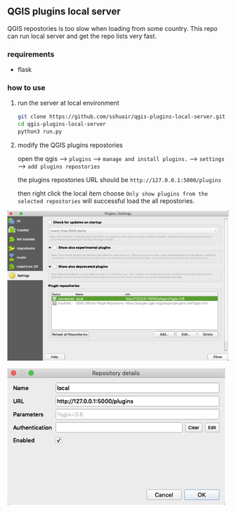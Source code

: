 ## QGIS plugins local server

QGIS repostories is too slow when loading from some country. This repo can run local server and get the repo lists very fast.


### requirements
- flask

### how to use
1. run the server at local environment

    ``` bash
    git clone https://github.com/sshuair/qgis-plugins-local-server.git
    cd qgis-plugins-local-server
    python3 run.py
    ```

1. modify the QGIS plugins repostories
   
    open the qgis --> `plugins` --> `manage and install plugins.` --> `settings` --> `add plugins repostories`

    the plugins repostories URL should be `http://127.0.0.1:5000/plugins`

    then right click the local item choose `Only show plugins from the selected repostories` will successful load the all repostories.

![](assets/plugins-setting.jpeg)

![](assets/plugins-setting-edit.jpeg)